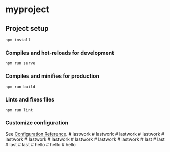 # myproject

## Project setup
```
npm install
```

### Compiles and hot-reloads for development
```
npm run serve
```

### Compiles and minifies for production
```
npm run build
```

### Lints and fixes files
```
npm run lint
```

### Customize configuration
See [Configuration Reference](https://cli.vuejs.org/config/).
#   l a s t w o r k  
 #   l a s t w o r k  
 #   l a s t w o r k  
 #   l a s t w o r k  
 #   l a s t w o r k  
 #   l a s t w o r k  
 #   l a s t w o r k  
 #   l a s t w o r k  
 #   l a s t w o r k  
 #   l a s t w o r k  
 #   l a s t  
 #   l a s t  
 #   l a s t  
 #   l a s t  
 #   h e l l o  
 #   h e l l o  
 # hello
